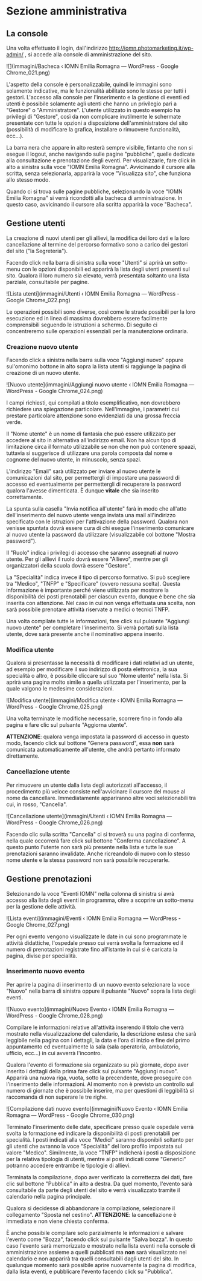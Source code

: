 Sezione amministrativa
======================

La console
----------

Una volta effettuato il login, dall'indirizzo http://iomn.photomarketing.it/wp-admin/ , si accede alla console di amministrazione del sito.

![](immagini/Bacheca ‹ IOMN Emilia Romagna — WordPress - Google Chrome_021.png)

L'aspetto della console è personalizzabile, quindi le immagini sono solamente indicative, ma le funzionalità abilitate sono le stesse per tutti i gestori. L'accesso alla console per l'inserimento e la gestione di eventi ed utenti è possibile solamente agli utenti che hanno un privilegio pari a "Gestore" o "Amministratore". L'utente utilizzato in questo esempio ha privilegi di "Gestore", così da non complicare inutilmente le schermate presentate con tutte le opzioni a disposizione dell'amministratore del sito (possibilità di modificare la grafica, installare o rimuovere funzionalità, ecc...).

La barra nera che appare in alto resterà sempre visibile, fintanto che non si esegue il logout, anche navigando sulle pagine "pubbliche", quelle dedicate alla consultazione e prenotazione degli eventi. Per visualizzarle, fare click in alto a sinistra sulla voce "IOMN Emilia Romagna". Avvicinando il cursore alla scritta, senza selezionarla, apparirà la voce "Visualizza sito", che funziona allo stesso modo.

Quando ci si trova sulle pagine pubbliche, selezionando la voce "IOMN Emilia Romagna" si verrà ricondotti alla bacheca di amministrazione. In questo caso, avvicinando il cursore alla scritta apparirà la voce "Bacheca".

Gestione utenti
---------------

La creazione di nuovi utenti per gli allievi, la modifica dei loro dati e la loro cancellazione al termine del percorso formativo sono a carico dei gestori del sito ("la Segreteria").

Facendo click nella barra di sinistra sulla voce "Utenti" si aprirà un sotto-menu con le opzioni disponibili ed apparirà la lista degli utenti presenti sul sito. Qualora il loro numero sia elevato, verrà presentata soltanto una lista parziale, consultabile per pagine.

![Lista utenti](immagini/Utenti ‹ IOMN Emilia Romagna — WordPress - Google Chrome_022.png)

Le operazioni possibili sono diverse, così come le strade possibili per la loro esecuzione ed in linea di massima dovrebbero essere facilmente comprensibili seguendo le istruzioni a schermo. Di seguito ci concentreremo sulle operazioni essenziali per la manutenzione ordinaria.

### Creazione nuovo utente

Facendo click a sinistra nella barra sulla voce "Aggiungi nuovo" oppure sul'omonimo bottone in alto sopra la lista utenti si raggiunge la pagina di creazione di un nuovo utente.

![Nuovo utente](immagini/Aggiungi nuovo utente ‹ IOMN Emilia Romagna — WordPress - Google Chrome_024.png)

I campi richiesti, qui compilati a titolo esemplificativo, non dovrebbero richiedere una spiegazione particolare. Nell'immagine, i parametri cui prestare particolare attenzione sono evidenziati da una grossa freccia verde.

Il "Nome utente" è un nome di fantasia che può essere utilizzato per accedere al sito in alternativa all'indirizzo email. Non ha alcun tipo di limitazione circa il formato utilizzabile se non che non può contenere spaazi, tuttavia si suggerisce di utilizzare una parola composta dal nome e cognome del nuovo utente, in minuscolo, senza spazi.

L'indirizzo "Email" sarà utilizzato per inviare al nuovo utente le comunicazioni dal sito, per permettergli di impostare una password di accesso ed eventualmente per permettergli di recuperare la password qualora l'avesse dimenticata. È dunque **vitale** che sia inserito correttamente.

La spunta sulla casella "Invia notifica all'utente" farà in modo che all'atto dell'inserimento del nuovo utente venga inviata una mail all'indirizzo specificato con le istruzioni per l'attivazione della password. Qualora non venisse spuntata dovrà essere cura di chi esegue l'inserimento comunicare al nuovo utente la password da utilizzare (visualizzabile col bottone "Mostra password").

Il "Ruolo" indica i privilegi di accesso che saranno assegnati al nuovo utente. Per gli allievi il ruolo dovrà essere "Allievo", mentre per gli organizzatori della scuola dovrà essere "Gestore".

La "Specialità" indica invece il tipo di percorso formativo. Si può scegliere tra "Medico", "TNFP" e "Specificare" (ovvero nessuna scelta). Questa informazione è importante perché viene utilizzata per mostrare la disponibilità dei posti prenotabili per ciascun evento, dunque è bene che sia inserita con attenzione. Nel caso in cui non venga effettuata una scelta, non sarà possibile prenotare attività riservate a medici o tecnici TNFP.

Una volta compilate tutte le informazioni, fare click sul pulsante "Aggiungi nuovo utente" per completare l'inserimento. Si verrà portati sulla lista utente, dove sarà presente anche il nominativo appena inserito.

### Modifica utente

Qualora si presentasse la necessità di modificare i dati relativi ad un utente, ad esempio per modificare il suo indirizzo di posta elettronica, la sua specialità o altro, è possibile cliccare sul suo "Nome utente" nella lista. Si aprirà una pagina molto simile a quella utilizzata per l'inserimento, per la quale valgono le medesime considerazioni.

![Modifica utente](immagini/Modifica utente ‹ IOMN Emilia Romagna — WordPress - Google Chrome_025.png)

Una volta terminate le modifiche necessarie, scorrere fino in fondo alla pagina e fare clic sul pulsante "Aggiorna utente".

**ATTENZIONE**: qualora venga impostata la password di accesso in questo modo, facendo click sul bottone "Genera password", essa **non** sarà comunicata automaticamente all'utente, che andrà pertanto informato direttamente.

### Cancellazione utente

Per rimuovere un utente dalla lista degli autorizzati all'accesso, il procedimento più veloce consiste nell'avvicinare il cursore del mouse al nome da cancellare. Immediatamente appariranno altre voci selezionabili tra cui, in rosso, "Cancella".

![Cancellazione utente](immagini/Utenti ‹ IOMN Emilia Romagna — WordPress - Google Chrome_026.png)

Facendo clic sulla scritta "Cancella" ci si troverà su una pagina di conferma, nella quale occorrerà fare click sul bottone "Conferma cancellazione". A questo punto l'utente non sarà più presente nella lista e tutte le sue prenotazioni saranno invalidate. Anche ricreandolo di nuovo con lo stesso nome utente e la stessa password non sarà possibile recuperarle.

Gestione prenotazioni
---------------------

Selezionando la voce "Eventi IOMN" nella colonna di sinistra si avrà accesso alla lista degli eventi in programma, oltre a scoprire un sotto-menu per la gestione delle attività.

![Lista eventi](immagini/Eventi ‹ IOMN Emilia Romagna — WordPress - Google Chrome_027.png)

Per ogni evento vengono visualizzate le date in cui sono programmate le attività didattiche, l'ospedale presso cui verrà svolta la formazione ed il numero di prenotazioni registrate fino all'istante in cui si è caricata la pagina, divise per specialità.

### Inserimento nuovo evento

Per aprire la pagina di inserimento di un nuovo evento selezionare la voce "Nuovo" nella barra di sinistra oppure il pulsante "Nuovo" sopra la lista degli eventi.

![Nuovo evento](immagini/Nuovo Evento ‹ IOMN Emilia Romagna — WordPress - Google Chrome_028.png)

Compilare le informazioni relative all'attività inserendo il titolo che verrà mostrato nella visualizzazione del calendario, la descrizione estesa che sarà leggibile nella pagina con i dettagli, la data e l'ora di inizio e fine del primo appuntamento ed eventualmente la sala (sala operatoria, ambulatorio, ufficio, ecc...) in cui avverrà l'incontro.

Qualora l'evento di formazione sia organizzato su più giornate, dopo aver inserito i dettagli della prima fare click sul pulsante "Aggiungi nuovo". Apparirà una nuova riga, vuota, sotto la precendente, dove proseguire con l'inserimento delle informazioni. Al momento non è previsto un controllo sul numero di giornate che è possibile inserire, ma per questioni di leggibilità si raccomanda di non superare le tre righe.

![Compilazione dati nuovo evento](immagini/Nuovo Evento ‹ IOMN Emilia Romagna — WordPress - Google Chrome_030.png)

Terminato l'inserimento delle date, specificare presso quale ospedale verrà svolta la formazione ed indicare la disponibilità di posti prenotabili per specialità. I posti indicati alla voce "Medici" saranno disponibili soltanto per gli utenti che avranno la voce "Specialità" del loro profilo impostata sul valore "Medico". Similmente, la voce "TNFP" indicherà i posti a disposizione per la relativa tipologia di utenti, mentre ai posti indicati come "Generici" potranno accedere entrambe le tipologie di allievi.

Terminata la compilazione, dopo aver verificato la correttezza dei dati, fare clic sul bottone "Pubblica" in alto a destra. Da quel momento, l'evento sarà consultabile da parte degli utenti del sito e verrà visualizzato tramite il calendario nella pagina principale.

Qualora si decidesse di abbandonare la compilazione, selezionare il collegamento "Sposta nel cestino". **ATTENZIONE**: la cancellazione è immediata e non viene chiesta conferma.

È anche possibile compilare solo parzialmente le informazioni e salvare l'evento come "Bozza", facendo click sul pulsante "Salva bozza". In questo caso l'evento sarà memorizzato e mostrato nella lista eventi nella console di amministrazione assieme a quelli pubblicati ma **non** sarà visualizzato nel calendario e non apparirà tra quelli consultabili dagli utenti del sito. In qualunque momento sarà possibile aprire nuovamente la pagina di modifica, dalla lista eventi, e pubblicare l'evento facendo click su "Pubblica".
